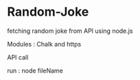# Random-Joke
fetching random joke from API using node.js 


Modules : Chalk and https

API call

run : node fileName
